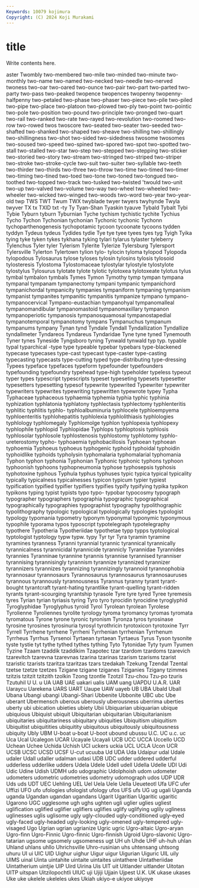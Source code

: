 ```yaml
---
Keywords: 10079 kojimura
Copyright: (C) 2024 Koji Murakami
---
```


# title

Write contents here.



aster Twombly two-membered
two-mile two-minded two-minute two-monthly two-name two-named two-necked two-needle two-nerved twoness
two-oar two-oared two-ounce two-pair two-part two-parted two-party two-pass two-peaked twopence
twopences twopenny twopenny-halfpenny two-petaled two-phase two-phaser two-piece two-pile two-piled two-pipe
two-place two-platoon two-plowed two-ply two-point two-pointic two-pole two-position two-pound two-principle
two-pronged two-quart two-rail two-ranked two-rate two-rayed two-revolution two-roomed two-row two-rowed
twos twoscore two-seated two-seater two-seeded two-shafted two-shanked two-shaped two-sheave two-shilling
two-shillingly two-shillingness two-shot two-sided two-sidedness twosome twosomes two-soused two-speed two-spined
two-spored two-spot two-spotted two-stall two-stalled two-star two-step two-stepped two-stepping two-sticker
two-storied two-story two-stream two-stringed two-striped two-striper two-stroke two-stroke-cycle two-suit two-suiter
two-syllable two-teeth two-thirder two-thirds two-three two-throw two-time two-timed two-timer two-timing
two-tined two-toed two-tone two-toned two-tongued two-toothed two-topped two-track two-tusked two-twisted
'twould two-unit two-up two-valved two-volume two-way two-wheel two-wheeled two-wheeler two-wicked
two-winged two-woods two-word two-year two-year-old twp TWS TWT Twum TWX
twyblade twyer twyers twyhynde Twyla twyver TX tx TXID txt
-ty Ty Tyan-Shan Tyaskin tyauve Tybald Tybalt Tybi Tybie Tyburn
tyburn Tyburnian Tyche tychism tychistic tychite Tychius Tycho Tychon Tychonian
tychonian Tychonic tychonic Tychonn tychoparthenogenesis tychopotamic tycoon tycoonate tycoons tydden
tyddyn Tydeus tydeus Tydides tydie Tye tye tyee tyees tyes
tyg Tyigh Tyika tying tyke tyken tykes tykhana tyking tylari
tylarus tylaster tyleberry Tylenchus Tyler tyler Tylerism Tylerite Tylerize Tylersburg
Tylersport Tylersville Tylerton Tylertown tylion tylo- tylocin tyloma tylopod Tylopoda
tylopodous Tylosaurus tylose tyloses tylosin tylosins tylosis tylosoid tylosteresis Tylostoma
Tylostomaceae tylostylar tylostyle tylostylote tylostylus Tylosurus tylotate tylote tylotic tylotoxea
tylotoxeate tylotus tylus tymbal tymbalon tymbals Tymes Tymon Tymothy tymp
tympan tympana tympanal tympanam tympanectomy tympani tympanic tympanichord tympanichordal tympanicity
tympanies tympaniform tympaning tympanism tympanist tympanites tympanitic tympanitis tympanize tympano
tympano- tympanocervical Tympano-eustachian tympanohyal tympanomalleal tympanomandibular tympanomastoid tympanomaxillary tympanon tympanoperiotic
tympanosis tympanosquamosal tympanostapedial tympanotemporal tympanotomy tympans Tympanuchus tympanum tympanums tympany
Tynan tynd Tyndale Tyndall Tyndallization Tyndallize tyndallmeter Tyndareos Tyndareus Tyndaridae
Tyne tyne tyned Tynemouth Tyner tynes Tyneside Tyngsboro tyning Tynwald
tynwald typ typ. typable typal typarchical -type type typeable typebar
typebars type-blackened typecase typecases type-cast typecast type-caster type-casting typecasting typecasts
type-cutting typed type-distributing type-dressing Typees typeface typefaces typeform typefounder typefounders
typefounding typefoundry typehead type-high typeholder typeless typeout typer types typescript
typescripts typeset typeseting typesets typesetter typesetters typesetting typesof typewrite typewrited
Typewriter typewriter typewriters typewrites typewriting typewritten typewrote typey Typha Typhaceae
typhaceous typhaemia typhemia typhia typhic typhinia typhization typhlatonia typhlatony typhlectasis
typhlectomy typhlenteritis typhlitic typhlitis typhlo- typhloalbuminuria typhlocele typhloempyema typhloenteritis typhlohepatitis
typhlolexia typhlolithiasis typhlologies typhlology typhlomegaly Typhlomolge typhlon typhlopexia typhlopexy typhlophile
typhlopid Typhlopidae Typhlops typhloptosis typhlosis typhlosolar typhlosole typhlostenosis typhlostomy typhlotomy
typhlo-ureterostomy typho- typhoaemia typhobacillosis Typhoean typhoean typhoemia Typhoeus typhoeus typhogenic
typhoid typhoidal typhoidin typhoidlike typhoids typholysin typhomalaria typhomalarial typhomania Typhon
typhon typhonia Typhonian Typhonic typhonic typhons typhoon typhoonish typhoons typhopneumonia
typhose typhosepsis typhosis typhotoxine typhous Typhula typhus typhuses typic typica
typical typicality typically typicalness typicalnesses typicon typicum typier typiest typification
typified typifier typifiers typifies typify typifying typika typikon typikons typing
typist typists typo typo- typobar typocosmy typograph typographer typographers typographia
typographic typographical typographically typographies typographist typography typolithographic typolithography typologic typological
typologically typologies typologist typology typomania typometry typonym typonymal typonymic typonymous
typophile typorama typos typoscript typotelegraph typotelegraphy typothere Typotheria Typotheriidae typothetae
typp typps typtological typtologist typtology typw typw. typy Tyr tyr
Tyra tyramin tyramine tyramines tyranness Tyranni tyrannial tyrannic tyrannical tyrannically
tyrannicalness tyrannicidal tyrannicide tyrannicly Tyrannidae Tyrannides tyrannies Tyranninae tyrannine tyrannis
tyrannise tyrannised tyranniser tyrannising tyrannisingly tyrannism tyrannize tyrannized tyrannizer tyrannizers
tyrannizes tyrannizing tyrannizingly tyrannoid tyrannophobia tyrannosaur tyrannosaurs Tyrannosaurus tyrannosaurus tyrannosauruses
tyrannous tyrannously tyrannousness Tyrannus tyranny tyrant tyrant-bought tyrantcraft tyrant-hating tyrantlike
tyrant-quelling tyrant-ridden tyrants tyrant-scourging tyrantship tyrasole Tyre tyre tyred Tyree
tyremesis tyres Tyrian tyrian tyriasis tyring Tyro tyro tyrocidin tyrocidine
tyroglyphid Tyroglyphidae Tyroglyphus tyroid Tyrol Tyrolean tyrolean Tyrolese Tyrolienne Tyroliennes
tyrolite tyrology tyroma tyromancy tyromas tyromata tyromatous Tyrone tyrone tyronic
tyronism Tyronza tyros tyrosinase tyrosine tyrosines tyrosinuria tyrosyl tyrothricin tyrotoxicon
tyrotoxine Tyrr Tyrrell Tyrrhene tyrrhene Tyrrheni Tyrrhenian tyrrhenian Tyrrhenum Tyrrheus
Tyrrhus Tyrsenoi Tyrtaean tyrtaean Tyrtaeus Tyrus Tyson tysonite tyste tystie
tyt tythe tythed tythes tything Tyto Tytonidae Tyty tyum Tyumen
Tyzine Tzaam tzaddik tzaddikim Tzapotec tzar tzardom tzardoms tzarevich tzarevitch
tzarevna tzarevnas tzarina tzarinas tzarism tzarisms tzarist tzaristic tzarists tzaritza
tzaritzas tzars tzedakah Tzekung Tzendal Tzental tzetse tzetze tzetzes Tzigane
tzigane tziganes Tziganies Tzigany tzimmes tzitzis tzitzit tzitzith tzolkin Tzong
tzontle Tzotzil Tzu-chou Tzu-po tzuris Tzutuhil U U. u UA
UAB UAE uakari ualis UAM uang UAPDU U.A.R. UAR Uaraycu
Uarekena UARS UART Uaupe UAW uayeb UB UBA Ubald Uball
Ubana Ubangi ubangi Ubangi-Shari Ubbenite Ubbonite UBC ubc Ube uberant
Ubermensch uberous uberously uberousness uberrima uberties uberty ubi ubication ubieties
ubiety Ubii Ubiquarian ubiquarian ubique ubiquious Ubiquist ubiquit Ubiquitarian ubiquitarian
Ubiquitarianism ubiquitaries ubiquitariness ubiquitary ubiquities Ubiquitism ubiquitism Ubiquitist ubiquitities ubiquitity
ubiquitous ubiquitously ubiquitousness ubiquity Ubly UBM U-boat u-boat U-boot ubound
ubussu U.C. UC u.c. uc Uca Ucal Ucalegon UCAR Ucayale
Ucayali UCB UCC UCCA Uccello UCD Uchean Uchee Uchida Uchish
UCI uckers uckia UCL UCLA Ucon UCR UCSB UCSC UCSD
UCSF U-cut ucuuba Ud UDA Uda Udaipur udal Udale udaler
Udall udaller udalman udasi UDB UDC udder uddered udderful udderless
udderlike udders Udela Udele Udell udell Udella Udelle UDI Udi
Udic Udine Udish UDMH udo udographic Udolphoish udom udometer udometers
udometric udometries udometry udomograph udos UDP UDR Uds uds UDT
UEC Uehling UEL Uel Uela Uele Uella Ueueteotl Ufa UFC
ufer Uffizi UFO ufo ufologies ufologist ufology ufos UFS ufs
UG ug ugali Uganda uganda Ugandan ugandan ugandans Ugarit Ugaritian
Ugaritic ugaritic Ugarono UGC ugglesome ugh ughs ughten ugli uglier
uglies ugliest uglification uglified uglifier uglifiers uglifies uglify uglifying uglily
ugliness uglinesses uglis uglisome ugly ugly-clouded ugly-conditioned ugly-eyed ugly-faced ugly-headed
ugly-looking ugly-omened ugly-tempered ugly-visaged Ugo Ugrian ugrian ugrianize Ugric ugric
Ugro-altaic Ugro-aryan Ugro-finn Ugro-Finnic Ugro-finnic Ugro-finnish Ugroid Ugro-slavonic Ugro-tatarian ugsome
ugsomely ugsomeness ugt UH uh Uhde UHF uh-huh uhlan Uhland
uhlans uhllo Uhrichsville Uhro-rusinian uhs uhtensang uhtsong uhuru UI ui
UIC UID Uighur uighur Uigur uigur Uigurian Uiguric UIL uily
UIMS uinal Uinta uintahite uintaite uintaites uintathere Uintatheriidae Uintatherium uintjie
UIP Uird Uirina Uis UIT uit Uitlander uitlander Uitotan UITP
uitspan Uitzilopochtli UIUC uji Ujiji Ujjain Ujpest U.K. UK ukase
ukases Uke uke ukelele ukeleles ukes Ukiah ukiyo-e ukiyoe ukiyoye
